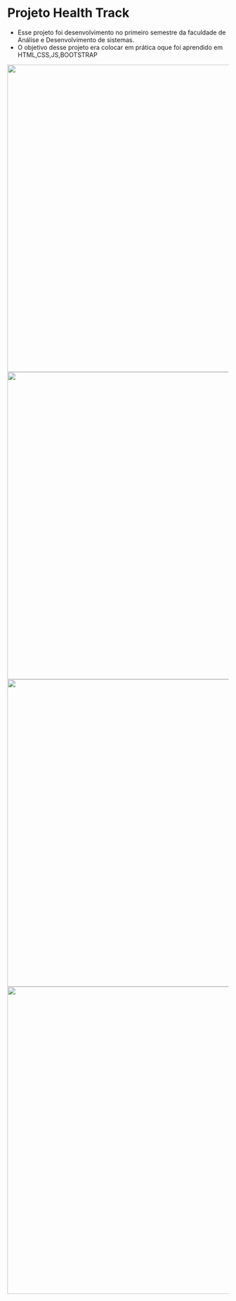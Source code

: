  <h1>
     Projeto Health Track 
 </h1>
 
- Esse projeto foi desenvolvimento no primeiro semestre da faculdade de Análise e Desenvolvimento de sistemas.
- O objetivo desse projeto era colocar em prática oque foi aprendido em HTML,CSS,JS,BOOTSTRAP

<div align="center">
    <img src="https://user-images.githubusercontent.com/42482574/171068258-64de72b6-9e16-42eb-90ce-7017812df72d.png" width="700px">
</div>
<div align="center">
    <img src="https://user-images.githubusercontent.com/42482574/171068260-d6e4b376-968c-4fd3-a1ec-01544c36c5ff.png" width="700px">
</div>
<div align="center">
    <img src="https://user-images.githubusercontent.com/42482574/171068261-c48202a1-5d62-4b5b-84fb-0aa27809b165.png" width="700px">
</div>
<div align="center">
    <img src="https://user-images.githubusercontent.com/42482574/171068263-47bb1aa5-8eea-4f13-afc7-c2b29efad383.png" width="700px">
</div>
